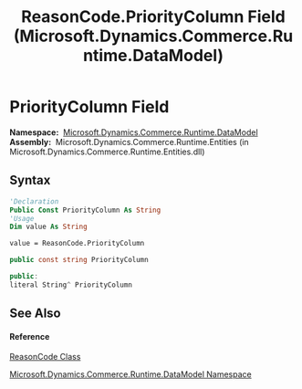 ﻿---
title: ReasonCode.PriorityColumn Field (Microsoft.Dynamics.Commerce.Runtime.DataModel)
TOCTitle: PriorityColumn Field
ms:assetid: F:Microsoft.Dynamics.Commerce.Runtime.DataModel.ReasonCode.PriorityColumn
ms:mtpsurl: https://technet.microsoft.com/en-us/library/microsoft.dynamics.commerce.runtime.datamodel.reasoncode.prioritycolumn(v=AX.60)
ms:contentKeyID: 65322509
ms.date: 05/18/2015
mtps_version: v=AX.60
f1_keywords:
- Microsoft.Dynamics.Commerce.Runtime.DataModel.ReasonCode.PriorityColumn
dev_langs:
- CSharp
- C++
- VB
---

# PriorityColumn Field

**Namespace:**  [Microsoft.Dynamics.Commerce.Runtime.DataModel](microsoft-dynamics-commerce-runtime-datamodel-namespace.md)  
**Assembly:**  Microsoft.Dynamics.Commerce.Runtime.Entities (in Microsoft.Dynamics.Commerce.Runtime.Entities.dll)

## Syntax

``` vb
'Declaration
Public Const PriorityColumn As String
'Usage
Dim value As String

value = ReasonCode.PriorityColumn
```

``` csharp
public const string PriorityColumn
```

``` c++
public:
literal String^ PriorityColumn
```

## See Also

#### Reference

[ReasonCode Class](reasoncode-class-microsoft-dynamics-commerce-runtime-datamodel.md)

[Microsoft.Dynamics.Commerce.Runtime.DataModel Namespace](microsoft-dynamics-commerce-runtime-datamodel-namespace.md)

